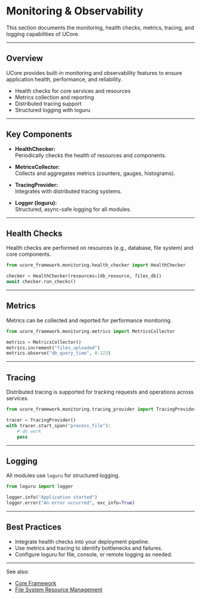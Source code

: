 # Monitoring & Observability

This section documents the monitoring, health checks, metrics, tracing, and logging capabilities of UCore.

---

## Overview

UCore provides built-in monitoring and observability features to ensure application health, performance, and reliability.

- Health checks for core services and resources
- Metrics collection and reporting
- Distributed tracing support
- Structured logging with loguru

---

## Key Components

- **HealthChecker:**  
  Periodically checks the health of resources and components.

- **MetricsCollector:**  
  Collects and aggregates metrics (counters, gauges, histograms).

- **TracingProvider:**  
  Integrates with distributed tracing systems.

- **Logger (loguru):**  
  Structured, async-safe logging for all modules.

---

## Health Checks

Health checks are performed on resources (e.g., database, file system) and core components.

```python
from ucore_framework.monitoring.health_checker import HealthChecker

checker = HealthChecker(resources=[db_resource, files_db])
await checker.run_checks()
```

---

## Metrics

Metrics can be collected and reported for performance monitoring.

```python
from ucore_framework.monitoring.metrics import MetricsCollector

metrics = MetricsCollector()
metrics.increment("files_uploaded")
metrics.observe("db_query_time", 0.123)
```

---

## Tracing

Distributed tracing is supported for tracking requests and operations across services.

```python
from ucore_framework.monitoring.tracing_provider import TracingProvider

tracer = TracingProvider()
with tracer.start_span("process_file"):
    # do work
    pass
```

---

## Logging

All modules use `loguru` for structured logging.

```python
from loguru import logger

logger.info("Application started")
logger.error("An error occurred", exc_info=True)
```

---

## Best Practices

- Integrate health checks into your deployment pipeline.
- Use metrics and tracing to identify bottlenecks and failures.
- Configure loguru for file, console, or remote logging as needed.

---

See also:  
- [Core Framework](core.md)  
- [File System Resource Management](fs.md)
